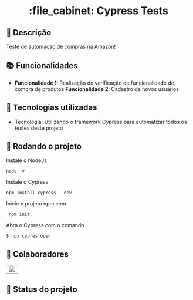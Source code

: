 <h1 align="center">:file_cabinet: Cypress Tests</h1>

## :memo: Descrição
Teste de automação de compras na Amazon!

## :books: Funcionalidades
* <b>Funcionalidade 1</b>: Realização de verificação de funcionalidade de compra de produtos
  <b>Funcionalidade 2</b>: Cadastro de novos usuários

## :wrench: Tecnologias utilizadas
* Tecnologia; Utilizando o framework Cypress para automatizar todos os testes deste projeto

## :rocket: Rodando o projeto
Instale o NodeJs
```
node -v
```
Instale o Cypress
```
npm install cypress --dev
```
Inicie o projeto npm com 
```
 npm init
```
Abra o Cypress com o comando
```
$ npx cypres open

```



## :handshake: Colaboradores
<table>
  <tr>
    <td align="center">
      <a href="https://www.linkedin.com/in/ricardo-volk-de-oliveira-junior-b79620a2/" target="_blank"><img src="https://img.shields.io/badge/LinkedIn-0077B5?style=for-the-badge&logo=linkedin&logoColor=white" target="_blank">
      </a>
    </td>
  </tr>
</table>

## :dart: Status do projeto